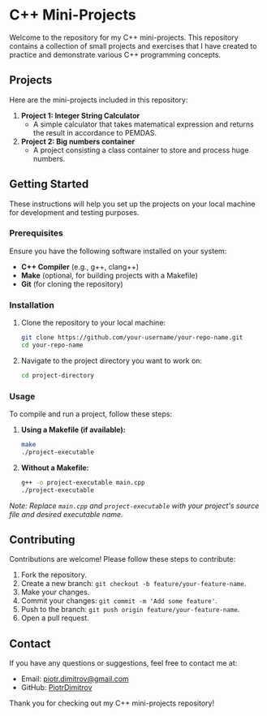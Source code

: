 # C++ Mini-Projects

Welcome to the repository for my C++ mini-projects. This repository contains a collection of small projects and exercises that I have created to practice and demonstrate various C++ programming concepts.

## Projects

Here are the mini-projects included in this repository:

1. **Project 1: Integer String Calculator**
   - A simple calculator that takes matematical expression and returns the result in accordance to PEMDAS.
2. **Project 2: Big numbers container**
   - A project consisting a class container to store and process huge numbers.

## Getting Started

These instructions will help you set up the projects on your local machine for development and testing purposes.

### Prerequisites

Ensure you have the following software installed on your system:

- **C++ Compiler** (e.g., g++, clang++)
- **Make** (optional, for building projects with a Makefile)
- **Git** (for cloning the repository)

### Installation

1. Clone the repository to your local machine:

    ```sh
    git clone https://github.com/your-username/your-repo-name.git
    cd your-repo-name
    ```

2. Navigate to the project directory you want to work on:

    ```sh
    cd project-directory
    ```

### Usage

To compile and run a project, follow these steps:

1. **Using a Makefile (if available):**

    ```sh
    make
    ./project-executable
    ```

2. **Without a Makefile:**

    ```sh
    g++ -o project-executable main.cpp
    ./project-executable
    ```

*Note: Replace `main.cpp` and `project-executable` with your project's source file and desired executable name.*

## Contributing

Contributions are welcome! Please follow these steps to contribute:

1. Fork the repository.
2. Create a new branch: `git checkout -b feature/your-feature-name`.
3. Make your changes.
4. Commit your changes: `git commit -m 'Add some feature'`.
5. Push to the branch: `git push origin feature/your-feature-name`.
6. Open a pull request.

## Contact

If you have any questions or suggestions, feel free to contact me at:

- Email: piotr.dimitrov@gmail.com
- GitHub: [PiotrDimitrov](https://github.com/PiotrDimitrov)

Thank you for checking out my C++ mini-projects repository!
